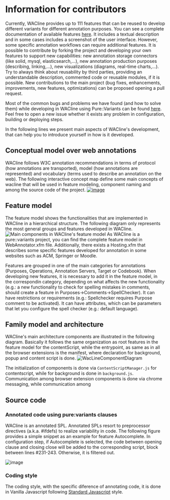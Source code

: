 # Information for contributors
Currently, WACline provides up to 111 features that can be reused to develop different variants for different annotation purposes. You can see a complete documentation of available features [here](https://onekin.github.io/WacLine/featureModel/). It includes a textual description and in some cases includes a screenshot of the user interface. However, some specific annotation workflows can require additional features. It is possible to contribute by forking the project and developing your own features to support new capabilities: new annotation storage connectors (like solid, mysql, elasticsearch,...), new annotation production purposes (describing, linking,...), new visualizations (diagrams, real-time charts,...). Try to always think about reusability by third parties, providing an understandable description, commented code or reusable modules, if it is possible. New contributions to the main project (bug fixes, enhancements, improvements, new features, optimizations) can be proposed opening a pull request.

Most of the common bugs and problems we have found (and how to solve them) while developing in WACline using Pure::Variants can be found [here](https://github.com/onekin/WacLine/wiki/Common-bugs-when-developing-with-eclipse-pure-variants-and-wacline). Feel free to open a new issue whether it exists any problem in configuration, building or deploying steps.

In the following lines we present main aspects of WACline's development, that can help you to introduce yourself in how is it developed.

## Conceptual model over web annotations
WACline follows W3C annotation recommendations in terms of protocol (how annotations are transported), model (how annotations are represented) and vocabulary (terms used to describe an annotation on the web). The following interactive concept map define some main concepts of wacline that will be used in feature modeling, component naming and among the source code of the project.
[![image](https://user-images.githubusercontent.com/6429012/138644698-a905d7ae-a62d-4b48-8a8f-9f7627294c6a.png)](https://rebrand.ly/webAnnotationCmap)

## Feature model
The feature model shows the functionalities that are implemented in WACline in a hierarchical structure. The following diagram only represents the most general groups and features developed in WACline.
![Main components in WACline's feature model](https://onekin.github.io/WacLine/assets/FeatureModelDiagram.png)
As WACline is a pure::variants project, you can find the complete feature model in WebAnnotator.xfm file. Additionally, there exists a Hosting.xfm that describes some specific features developed for annotation in some websites such as ACM, Springer or Moodle.

Features are grouped in one of the main categories for annotations (Purposes, Operations, Annotation Servers, Target or Codebook). When developing new features, it is necessary to add it in the feature model, in the correspondin category, depending on what affects the new functionality (e.g.: a new functionality to check for spelling mistakes in comments, should create a feature in Purposes->Comments->SpellChecker). It can have restrictions or requirements (e.g.: Spellchecker requires Purpose comment to be activated). It can have attributes, which can be parameters that let you configure the spell checker (e.g.: default language).

## Family model and architecture
WACline's main architecture components are illustrated in the following diagram. Basically it follows the same organization as root features in the feature model for the contentScript, while the entrypoint, as same as in all the browser extensions is the manifest, where declaration for background, popup and content script is done.
![WacLineComponentDiagram](https://user-images.githubusercontent.com/6429012/135595890-f568fbbc-458e-41d0-861e-42d883f00aab.jpg)

The initialization of components is done via `ContentScriptManager.js` for contentscript, while for background is done in `background.js`. Communication among browser extension components is done via chrome messaging, while communication among 

## Source code
### Annotated code using pure:variants clauses
WACline is an annotated SPL. Annotated SPLs resort to preprocessor directives (a.k.a. \#ifdefs) to realize variability in code. The following figure provides a simple snippet as an example for feature Autocomplete. In configuration step, if Autocomplete is selected, the code between opening clause and closing close will be added to the corresponding script, block between lines #231-243. Otherwise, it is filtered out.

![image](https://user-images.githubusercontent.com/6429012/135641680-5550df59-9d06-441d-b6eb-a242c5665ac6.png)


### Coding style
The coding style, with the specific diference of annotating code, it is done in Vanilla Javascript following [Standard Javascript](https://standardjs.com/index.html) style.
